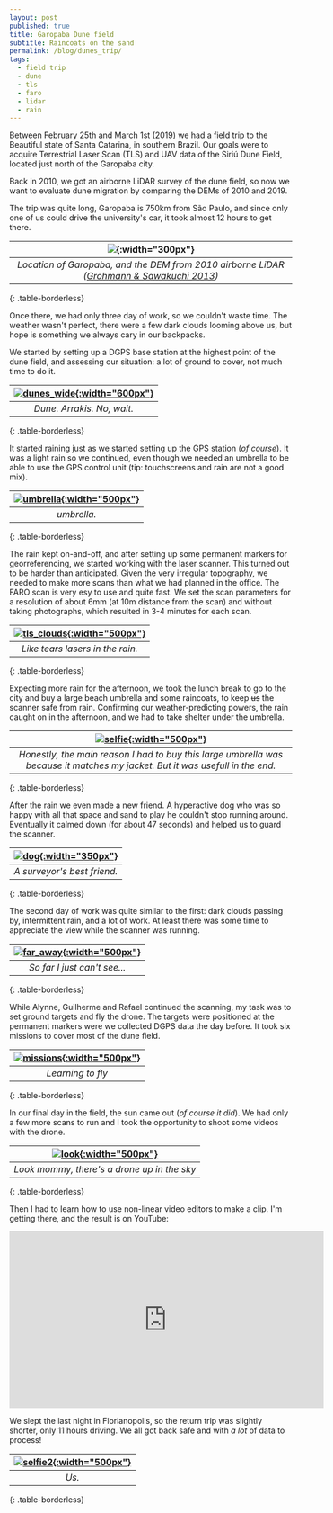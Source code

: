 ```yaml
---
layout: post
published: true
title: Garopaba Dune field
subtitle: Raincoats on the sand
permalink: /blog/dunes_trip/
tags:
  - field trip
  - dune
  - tls
  - faro
  - lidar
  - rain
---
```


Between February 25th and March 1st (2019) we had a field trip to the Beautiful state of Santa Catarina, in southern Brazil. Our goals were to acquire Terrestrial Laser Scan (TLS) and UAV data of the Siriú Dune Field, located just north of the Garopaba city.

Back in 2010, we got an airborne LiDAR survey of the dune field, so now we want to evaluate dune migration by comparing the DEMs of 2010 and 2019. 

The trip was quite long, Garopaba is 750km from São Paulo, and since only one of us could drive the university's car, it took almost 12 hours to get there.

| ![]({{site.baseurl}}/img/garopaba/localiz_garopaba.png){:width="300px"} |
|:--:| 
| *Location of Garopaba, and the DEM from 2010 airborne LiDAR ([Grohmann & Sawakuchi 2013](/publications#geomorph_dunes))* |
{: .table-borderless}
<br>

Once there, we had only three day of work, so we couldn't waste time. The weather wasn't perfect, there were a few dark clouds looming above us, but hope is something we always cary in our backpacks.  

We started by setting up a DGPS base station at the highest point of the dune field, and assessing our situation: a lot of ground to cover, not much time to do it.  

| [![dunes_wide]({{site.baseurl}}/img/garopaba/garopaba_4202_small.jpg "Click to see larger image"){:width="600px"}]({{site.baseurl}}/img/garopaba/garopaba_4202.jpg)|
|:--:| 
| *Dune. Arrakis. No, wait.* |
{: .table-borderless}
<br>

It started raining just as we started setting up the GPS station (*of course*). It was a light rain so we continued, even though we needed an umbrella to be able to use the GPS control unit (tip: touchscreens and rain are not a good mix).  

| [![umbrella]({{site.baseurl}}/img/garopaba/garopaba_4211_small.jpg "Click to see larger image"){:width="500px"}]({{site.baseurl}}/img/garopaba/garopaba_4211.jpg)|
|:--:| 
| *umbrella.* |
{: .table-borderless}
<br>

The rain kept on-and-off, and after setting up some permanent markers for georreferencing, we started working with the laser scanner. This turned out to be harder than anticipated. Given the very irregular topography, we needed to make more scans than what we had planned in the office. The FARO scan is very esy to use and quite fast. We set the scan parameters for a resolution of about 6mm (at 10m distance from the scan) and without taking photographs, which resulted in 3-4 minutes for each scan.  

| [![tls_clouds]({{site.baseurl}}/img/garopaba/garopaba_4229_small.jpg "Click to see larger image"){:width="500px"}]({{site.baseurl}}/img/garopaba/garopaba_4229.jpg)|
|:--:| 
| *Like ~~tears~~ lasers in the rain.* |
{: .table-borderless}
<br>

Expecting more rain for the afternoon, we took the lunch break to go to the city and buy a large beach umbrella and some raincoats, to keep ~~us~~ the scanner safe from rain. Confirming our weather-predicting powers, the rain caught on in the afternoon, and we had to take shelter under the umbrella.  


| [![selfie]({{site.baseurl}}/img/garopaba/garopaba_4235.jpg "Click to see larger image"){:width="500px"}]({{site.baseurl}}/img/garopaba/garopaba_4235.jpg)|
|:--:| 
| *Honestly, the main reason I had to buy this large umbrella was because it matches my jacket. But it was usefull in the end.* |
{: .table-borderless}
<br>

After the rain we even made a new friend. A hyperactive dog who was so happy with all that space and sand to play he couldn't stop running around. Eventually it calmed down (for about 47 seconds) and helped us to guard the scanner.   

| [![dog]({{site.baseurl}}/img/garopaba/garopaba_4267_small.jpg "Click to see larger image"){:width="350px"}]({{site.baseurl}}/img/garopaba/garopaba_4267.jpg)|
|:--:| 
| *A surveyor's best friend.* |
{: .table-borderless}
<br>


The second day of work was quite similar to the first: dark clouds passing by, intermittent rain, and a lot of work. At least there was some time to appreciate the view while the scanner was running.   

<!-- | [![clouds]({{site.baseurl}}/img/garopaba/garopaba_4294_small.jpg "Click to see larger image"){:width="600px"}]({{site.baseurl}}/img/garopaba/garopaba_4294.jpg)|
|:--:| 
| *clouds.* |
{: .table-borderless}
<br> -->


| [![far_away]({{site.baseurl}}/img/garopaba/garopaba_4298_small.jpg "Click to see larger image"){:width="500px"}]({{site.baseurl}}/img/garopaba/garopaba_4298.jpg)|
|:--:| 
| *So far I just can't see...* |
{: .table-borderless}
<br>

While Alynne, Guilherme and Rafael continued the scanning, my task was to set ground targets and fly the drone. The targets were positioned at the permanent markers were we collected DGPS data the day before. It took six missions to cover most of the dune field.  

| [![missions]({{site.baseurl}}/img/garopaba/missions.png "Click to see larger image"){:width="500px"}]({{site.baseurl}}/img/garopaba/missions.png)|
|:--:| 
| *Learning to fly* |
{: .table-borderless}
<br>

In our final day in the field, the sun came out (*of course it did*). We had only a few more scans to run and I took the opportunity to shoot some videos with the drone.  


| [![look]({{site.baseurl}}/img/garopaba/garopaba_4311_small.jpg "Click to see larger image"){:width="500px"}]({{site.baseurl}}/img/garopaba/garopaba_4311.jpg)|
|:--:| 
| *Look mommy, there's a drone up in the sky* |
{: .table-borderless}
<br>


Then I had to learn how to use non-linear video editors to make a clip. I'm getting there, and the result is on YouTube:  


<iframe width="560" height="315" src="https://www.youtube.com/embed/rATNm1UiQjc" frameborder="0" allow="accelerometer; autoplay; encrypted-media; gyroscope; picture-in-picture" allowfullscreen></iframe>
<br>


We slept the last night in Florianopolis, so the return trip was slightly shorter, only 11 hours driving. We all got back safe and with *a lot* of data to process!  


| [![selfie2]({{site.baseurl}}/img/garopaba/garopaba_4224.jpg "Click to see larger image"){:width="500px"}]({{site.baseurl}}/img/garopaba/garopaba_4224.jpg)|
|:--:| 
| *Us.* |
{: .table-borderless}
<br>











&nbsp;
&nbsp;
